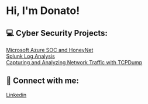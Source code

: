 <h1>Hi, I'm Donato!

<h2> 💻 Cyber Security Projects:</h2>
<a href="https://github.com/DonDon693/Microsoft-Azure-SOC-and-HoneyNet"> Microsoft Azure SOC and HoneyNet <br /></a>
<a href="https://docs.google.com/presentation/d/1vZUqXOVA5twxAbmjq6wKguAbiWddZAxbsu4MOyWbjzo/edit?usp=sharing"> Splunk Log Analysis <br /></a>
<a href="https://docs.google.com/document/d/1H-SFBKVXCmSKXbii02FQwj2jZHQUcq8R3641C3m8hrY/edit?usp=sharing"> Capturing and Analyzing Network Traffic with TCPDump </a>
<h2> 🤳 Connect with me:</h2>
  <a href="https://www.linkedin.com/in/donatoleal369/"> Linkedin</a>
